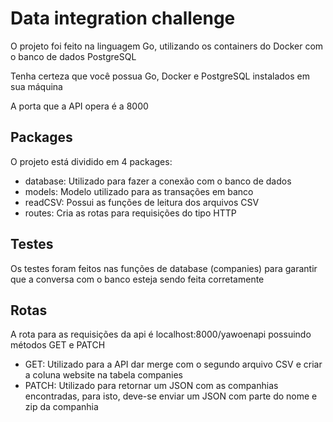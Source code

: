 # Data integration challenge

O projeto foi feito na linguagem Go, utilizando os containers do Docker com o banco de dados PostgreSQL

Tenha certeza que você possua Go, Docker e PostgreSQL instalados em sua máquina

A porta que a API opera é a 8000

## Packages

O projeto está dividido em 4 packages:
- database: Utilizado para fazer a conexão com o banco de dados
- models: Modelo utilizado para as transações em banco
- readCSV: Possui as funções de leitura dos arquivos CSV
- routes: Cria as rotas para requisições do tipo HTTP


## Testes

Os testes foram feitos nas funções de database (companies) para garantir que a conversa com o banco esteja sendo feita corretamente

## Rotas

A rota para as requisições da api é localhost:8000/yawoenapi possuindo métodos GET e PATCH
- GET: Utilizado para a API dar merge com o segundo arquivo CSV e criar a coluna website na tabela companies
- PATCH: Utilizado para retornar um JSON com as companhias encontradas, para isto, deve-se enviar um JSON com parte do nome e zip da companhia
